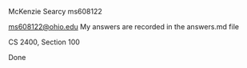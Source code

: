 McKenzie Searcy
ms608122

ms608122@ohio.edu 
My answers are recorded in the answers.md file

CS 2400, Section 100

Done
